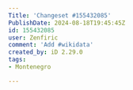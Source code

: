 ```yaml
---
Title: 'Changeset #155432085'
PublishDate: 2024-08-18T19:45:45Z
id: 155432085
user: Zenfiric
comment: 'Add #wikidata'
created_by: iD 2.29.0
tags:
- Montenegro

---
```

